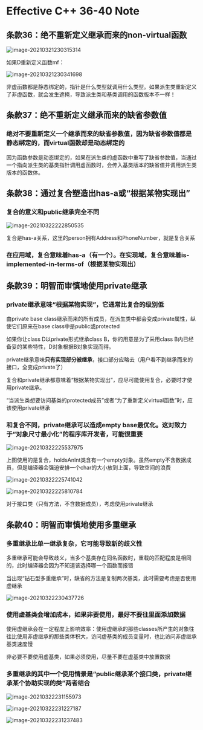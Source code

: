 # Effective C++ 36-40 Note

## 条款36：绝不重新定义继承而来的non-virtual函数

![image-20210321230315314](https://yydf-1305206966.cos.ap-nanjing.myqcloud.com/image-20210321230315314.png)

如果D重新定义函数mf：

![image-20210321230341698](https://yydf-1305206966.cos.ap-nanjing.myqcloud.com/image-20210321230341698.png)

非虚函数都是静态绑定的，指针是什么类型就调用什么类型。如果派生类重新定义了非虚函数，就会发生遮掩，导致派生类和基类调用的函数版本不一样！

## 条款37：绝不重新定义继承而来的缺省参数值

### 绝对不要重新定义一个继承而来的缺省参数值，因为缺省参数值都是静态绑定的，而virtual函数却是动态绑定的

因为函数参数是动态绑定的，如果在派生类的虚函数中重写了缺省参数值，当通过一个指向派生类的基类指针调用虚函数时，会传入基类版本的缺省值并调用派生类版本的函数体。

## 条款38：通过复合塑造出has-a或“根据某物实现出”

### 复合的意义和public继承完全不同

![image-20210322222850535](https://yydf-1305206966.cos.ap-nanjing.myqcloud.com/image-20210322222850535.png)

复合是has-a关系，这里的person拥有Address和PhoneNumber，就是复合关系

### 在应用域，复合意味着has-a（有一个）。在实现域，复合意味着is-implemented-in-terms-of（根据某物实现出）

## 条款39：明智而审慎地使用private继承

### private继承意味“根据某物实现”，它通常比复合的级别低

由private base class继承而来的所有成员，在派生类中都会变成private属性，纵使它们原来在base class中是public或protected

如果你让class D以private形式继承class B，你的用意是为了采用class B内已经备妥的某些特性，D对象根据B对象实现而得。

private继承意味**只有实现部分被继承**，接口部分应略去（用户看不到继承而来的接口，全变成private了）

复合和private继承都意味着“根据某物实现出”，应尽可能使用复合，必要时才使用private继承。

“当派生类想要访问基类的protected成员”或者“为了重新定义virtual函数”时，应该使用private继承

### 和复合不同，private继承可以造成empty base最优化。这对致力于“对象尺寸最小化”的程序库开发者，可能很重要

![image-20210322225537975](https://yydf-1305206966.cos.ap-nanjing.myqcloud.com/image-20210322225537975.png)

上图使用的是复合，holdsAnInt类含有一个empty对象。虽然empty不含数据成员，但是编译器会强迫安排一个char的大小放到上面，导致空间的浪费

![image-20210322225741042](https://yydf-1305206966.cos.ap-nanjing.myqcloud.com/image-20210322225741042.png)

![image-20210322225810784](https://yydf-1305206966.cos.ap-nanjing.myqcloud.com/image-20210322225810784.png)

对于接口类（只有方法，不含数据成员），考虑使用private继承

## 条款40：明智而审慎地使用多重继承

### 多重继承比单一继承复杂，它可能导致新的歧义性

多重继承可能会导致歧义，当多个基类存在同名函数时，重载的匹配程度是相同的，此时编译器会因为不知道该选择哪一个函数而报错

当出现“钻石型多重继承”时，缺省的方法是复制两次基类，此时需要考虑是否使用虚继承

![image-20210322230437726](https://yydf-1305206966.cos.ap-nanjing.myqcloud.com/image-20210322230437726.png)

### 使用虚基类会增加成本，如果非要使用，最好不要往里面添加数据

使用虚继承会在一定程度上影响效率：使用虚继承的那些classes所产生的对象往往比使用非虚继承的那些类体积大，访问虚基类的成员变量时，也比访问非虚继承基类速度慢

非必要不要使用虚基类，如果必须使用，尽量不要在虚基类中放置数据

### 多重继承的其中一个使用情景是“public继承某个接口类，private继承某个协助实现的类”两者结合

![image-20210322231155973](https://yydf-1305206966.cos.ap-nanjing.myqcloud.com/image-20210322231155973.png)

![image-20210322231227187](https://yydf-1305206966.cos.ap-nanjing.myqcloud.com/image-20210322231227187.png)

![image-20210322231237483](https://yydf-1305206966.cos.ap-nanjing.myqcloud.com/image-20210322231237483.png)